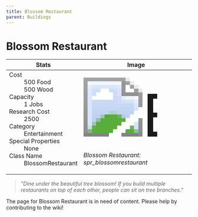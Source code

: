 ```yaml
---
title: Blossom Restaurant
parent: Buildings
---
```

# Blossom Restaurant

[//]: # (Pre-generated content)
<table><thead><tr><th>Stats</th><th>Image</th></tr></thead><tbody><tr><td><dl><dt>Cost</dt><dd>500 Food<br>500 Wood</dd><dt>Capacity</dt><dd>1 Jobs</dd><dt>Research Cost</dt><dd>2500</dd><dt>Category</dt><dd>Entertainment</dd><dt>Special Properties</dt><dd>None</dd><dt>Class Name</dt><dd>BlossomRestaurant</dd></dl></td><td><style>.building-image {width: 200px;height: 200px;overflow: hidden;position: relative;}.building-image img {image-rendering: pixelated;object-fit: none;transform: scale(10);transform-origin: left top;position: absolute;left: 0;top: 0;}</style><div class="building-image"><img style="object-position: -595px -199px;" src="https://tfe2-wiki.github.io/assets/sprites.png" alt="Blossom Restaurant Back"><img style="object-position: -573px -199px;" src="https://tfe2-wiki.github.io/assets/sprites.png" alt="Blossom Restaurant"></div><i>Blossom Restaurant: spr_blossomrestaurant</i></td></tr></tbody></table><blockquote><i>"Dine under the beautiful tree blossom! If you build multiple restaurants on top of each other, people can sit on tree branches."</i></blockquote>

The page for Blossom Restaurant is in need of content. Please help by contributing to the wiki!
